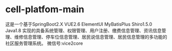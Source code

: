 # cell-platfom-main
这是一个基于SpringBoot2.X VUE2.6 ElementUI MyBatisPlus Shiro1.5.0 Java1.8 实现的具备系统管理、权限管理、用户注册、缴费信息管理、资讯信息管理、维修信息管理、停车位信息管理、居民说信息管理、居民信息管理的多功能的社区服务管理系统。 微信号:vice2core
